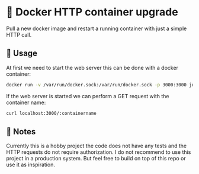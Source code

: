 # :whale2: Docker HTTP container upgrade
Pull a new docker image and restart a running container with just a simple HTTP call.

## :wrench: Usage
At first we need to start the web server this can be done with a docker container:
```bash
docker run -v /var/run/docker.sock:/var/run/docker.sock -p 3000:3000 jurruh/http-container-upgrade
```
If the web server is started we can perform a GET request with the container name:
```bash
curl localhost:3000/:containername
```

## :notebook: Notes
Currently this is a hobby project the code does not have any tests and the HTTP requests do not require authorization. I do not recommend to use this project in a production system. But feel free to build on top of this repo or use it as inspiration.
